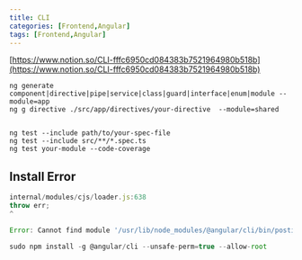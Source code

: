 ```yaml
---
title: CLI
categories: [Frontend,Angular]
tags: [Frontend,Angular]
---
```


[https://www.notion.so/CLI-fffc6950cd084383b7521964980b518b](https://www.notion.so/CLI-fffc6950cd084383b7521964980b518b)


```shell
ng generate component|directive|pipe|service|class|guard|interface|enum|module --module=app
ng g directive ./src/app/directives/your-directive  --module=shared


ng test --include path/to/your-spec-file
ng test --include src/**/*.spec.ts
ng test your-module --code-coverage
```


## Install Error


```javascript
internal/modules/cjs/loader.js:638
throw err;
^

Error: Cannot find module '/usr/lib/node_modules/@angular/cli/bin/postinstall/script.js'
```


```javascript
sudo npm install -g @angular/cli --unsafe-perm=true --allow-root
```

